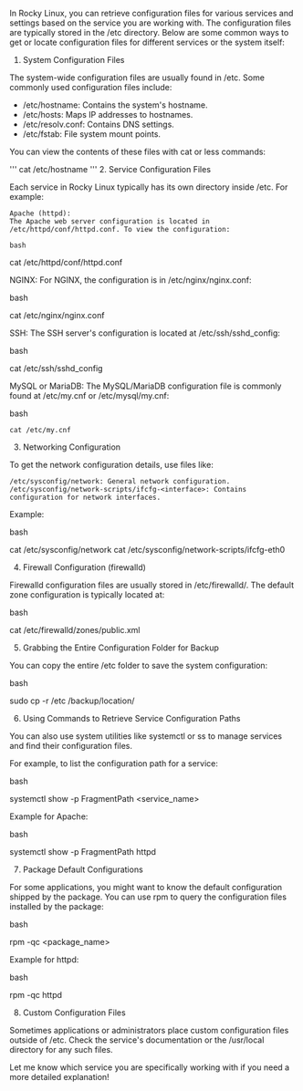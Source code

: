 In Rocky Linux, you can retrieve configuration files for various services and settings based on the service you are working with. The configuration files are typically stored in the /etc directory. Below are some common ways to get or locate configuration files for different services or the system itself:
1. System Configuration Files

The system-wide configuration files are usually found in /etc. Some commonly used configuration files include:

 +   /etc/hostname: Contains the system's hostname.
 +   /etc/hosts: Maps IP addresses to hostnames.
 +   /etc/resolv.conf: Contains DNS settings.
 +   /etc/fstab: File system mount points.

You can view the contents of these files with cat or less commands:

'''
cat /etc/hostname
'''
2. Service Configuration Files

Each service in Rocky Linux typically has its own directory inside /etc. For example:

    Apache (httpd):
    The Apache web server configuration is located in /etc/httpd/conf/httpd.conf. To view the configuration:

    bash

cat /etc/httpd/conf/httpd.conf

NGINX:
For NGINX, the configuration is in /etc/nginx/nginx.conf:

bash

cat /etc/nginx/nginx.conf

SSH:
The SSH server's configuration is located at /etc/ssh/sshd_config:

bash

cat /etc/ssh/sshd_config

MySQL or MariaDB:
The MySQL/MariaDB configuration file is commonly found at /etc/my.cnf or /etc/mysql/my.cnf:

bash

    cat /etc/my.cnf

3. Networking Configuration

To get the network configuration details, use files like:

    /etc/sysconfig/network: General network configuration.
    /etc/sysconfig/network-scripts/ifcfg-<interface>: Contains configuration for network interfaces.

Example:

bash

cat /etc/sysconfig/network
cat /etc/sysconfig/network-scripts/ifcfg-eth0

4. Firewall Configuration (firewalld)

Firewalld configuration files are usually stored in /etc/firewalld/. The default zone configuration is typically located at:

bash

cat /etc/firewalld/zones/public.xml

5. Grabbing the Entire Configuration Folder for Backup

You can copy the entire /etc folder to save the system configuration:

bash

sudo cp -r /etc /backup/location/

6. Using Commands to Retrieve Service Configuration Paths

You can also use system utilities like systemctl or ss to manage services and find their configuration files.

For example, to list the configuration path for a service:

bash

systemctl show -p FragmentPath <service_name>

Example for Apache:

bash

systemctl show -p FragmentPath httpd

7. Package Default Configurations

For some applications, you might want to know the default configuration shipped by the package. You can use rpm to query the configuration files installed by the package:

bash

rpm -qc <package_name>

Example for httpd:

bash

rpm -qc httpd

8. Custom Configuration Files

Sometimes applications or administrators place custom configuration files outside of /etc. Check the service's documentation or the /usr/local directory for any such files.

Let me know which service you are specifically working with if you need a more detailed explanation!
